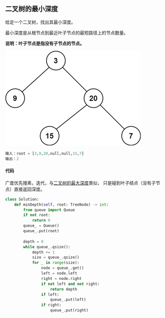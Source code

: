 ## 二叉树的最小深度
给定一个二叉树，找出其最小深度。

最小深度是从根节点到最近叶子节点的最短路径上的节点数量。

**说明：叶子节点是指没有子节点的节点。**

![](../pic/leetcode_tree/ex_depth.jpg)
```python
输入：root = [3,9,20,null,null,15,7]
输出：2
```

#### 代码
广度优先搜素，迭代，与[二叉树的最大深度](二叉树的最大深度.md)类似，
只是碰到叶子结点（没有子节点）直接返回深度。
```python
class Solution:
    def minDepth(self, root: TreeNode) -> int:
        from queue import Queue
        if not root:
            return 0
        queue_ = Queue()
        queue_.put(root)

        depth = 0
        while queue_.qsize():
            depth += 1
            size = queue_.qsize()
            for _ in range(size):
                node = queue_.get()
                left = node.left
                right = node.right
                if not left and not right:
                    return depth
                if left:
                    queue_.put(left)
                if right:
                    queue_.put(right)
```
